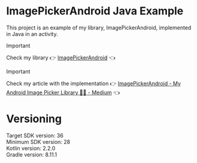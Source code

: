 # ImagePickerAndroid Java Example

This project is an example of my library, ImagePickerAndroid, implemented in Java in an activity.

> [!IMPORTANT]  
> Check my library :point_right: [ImagePickerAndroid](https://github.com/NicosNicolaou16/ImagePickerAndroid) :point_left: <br />

> [!IMPORTANT]  
> Check my article with the implementation :point_right: [ImagePickerAndroid - My Android Image Picker Library 🧑‍💻 - Medium](https://medium.com/@nicosnicolaou/imagepickerandroid-my-android-image-picker-library-d1ac86c60e3a) :point_left: <br />

# Versioning
Target SDK version: 36 <br />
Minimum SDK version: 28 <br />
Kotlin version: 2.2.0 <br />
Gradle version: 8.11.1 <br />
